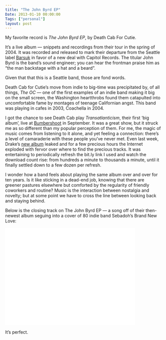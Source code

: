 ```yaml
---
title: "The John Byrd EP"
Date: 2013-01-10 00:00:00
Tags: ["personal"]
layout: post
---
```


<p>My favorite record is <em>The John Byrd EP</em>, by Death Cab For Cutie.</p>


<p>It’s a live album — snippets and recordings from their tour in the spring of 2004. It was recorded and released to mark their departure from the Seattle label <a href="www.barsuk.com">Barsuk</a> in favor of a new deal with Capitol Records. The titular John Byrd is the band’s sound engineer; you can hear the frontman praise him as “the man backstage with a hat and a beard”.</p>


<p>Given that that this is a Seattle band, those are fond words.</p>


<p>Death Cab for Cutie’s move from indie to big-time was precipitated by, of all things, <em>The OC</em> — one of the first examples of an indie band making it big on the small screen, the Washington heartthrobs found them catapulted into uncomfortable fame by montages of teenage Californian angst. This band was playing in cafes in 2003,  Coachella in 2004.</p>


<p>I got the chance to see Death Cab play <em>Transatlanticism</em>, their first ‘big album’, live at <a href="bumbershoot.org">Bumbershoot</a> in September.  It was a great show, but it struck me as so different than my popular perception of them.  For me, the magic of music comes from listening to it alone, and yet feeling a connection: there’s a level of camaraderie with these people you’ve never met.  Even last week, Drake’s <a href="http://en.wikipedia.org/wiki/Nothing_was_the_same">new album</a> leaked and for a few precious hours the Internet exploded with fervor over where to find the precious tracks.  It was entertaining to periodically refresh the bit.ly link I used and watch the download count rise: from hundreds a minute to thousands a minute, until it finally settled down to a few dozen per refresh.</p>


<p>I wonder how a band feels about playing the same album over and over for ten years.  Is it like sticking in a dead-end job, knowing that there are greener pastures elsewhere but comforted by the regularity of friendly coworkers and routine?  Music is the interaction between nostalgia and novelty; but at some point we have to cross the line between looking back and staying behind.</p>


<p>Below is the closing track on The John Byrd EP — a song off of their then-newest album seguing into a cover of 80 indie band Sebadoh’s Brand New Love:</p>


<iframe allowfullscreen="" frameborder="0" height="315" src="//www.youtube.com/embed/9HvevY-GKBs" width="420"></iframe>


<p>It’s perfect.</p>
	